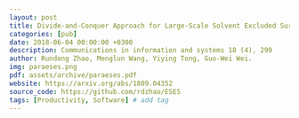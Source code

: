 ```yaml
---
layout: post
title: Divide-and-Conquer Approach for Large-Scale Solvent Excluded Surface
categories: [pub]
date: 2018-06-04 00:00:00 +0300
description: Communications in information and systems 18 (4), 299
author: Rundong Zhao, Menglun Wang, Yiying Tong, Guo-Wei Wei.
img: paraeses.png
pdf: assets/archive/paraeses.pdf
website: https://arxiv.org/abs/1809.04352
source_code: https://github.com/rdzhao/ESES
tags: [Productivity, Software] # add tag
---
```

